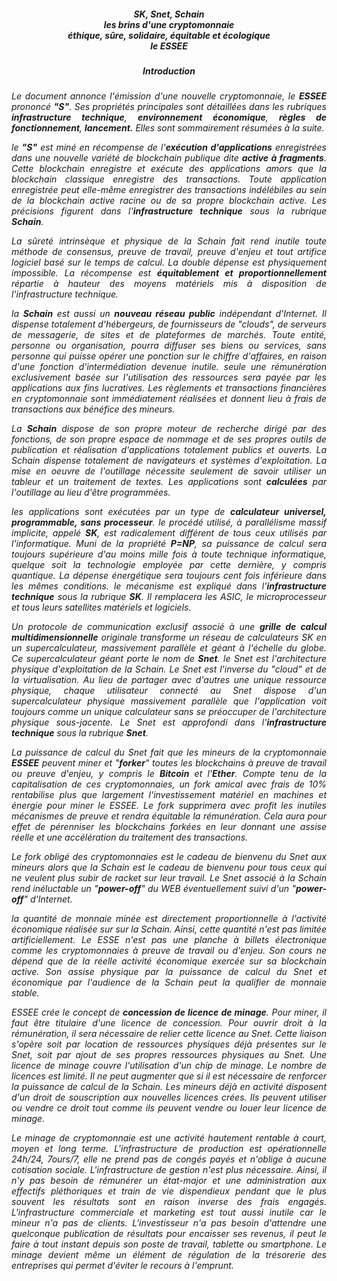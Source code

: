 

<h5 align="center"><I>SK, Snet, Schain<br>les brins d'une cryptomonnaie<br>éthique, sûre, solidaire, équitable et écologique<br> le ESSEE</I>
</h5>
<h5 align="center"> <I>Introduction<I> </h5>



<p align="justify"> <I>Le document annonce l'émission d'une nouvelle cryptomonnaie, le <B>ESSEE</B> prononcé <B>"S"</B>. Ses propriétés principales sont détaillées dans les rubriques <B>infrastructure technique</B>, <B>environnement économique</B>, <B>règles de fonctionnement</B>, <B>lancement.</B> Elles sont sommairement résumées à la suite.</I></p>

<p align="justify"> <I>le <B>"S"</B> est miné en récompense de l'<B>exécution d'applications</B> enregistrées dans une nouvelle variété de blockchain publique dite <B>active à fragments</B>. Cette blockchain enregistre et exécute des applications amors que la blockchain classique enregistre des transactions. Toute application enregistrée peut elle-même enregistrer des transactions indélébiles au sein de la blockchain active racine ou de sa propre blockchain active. Les précisions figurent dans l'<B>infrastructure technique</B> sous la rubrique <B>Schain</B></B>.</I></p>

<p align="justify"><I>La sûreté intrinsèque et physique de la Schain fait rend inutile toute méthode de consensus, preuve de travail, preuve d'enjeu et tout artifice logiciel basé sur le temps de calcul. La double dépense est physiquement impossible. La récompense est <B>équitablement et proportionnellement</B> répartie à hauteur des moyens matériels mis à disposition de l'infrastructure technique.</I></p>

<p align="justify"> <I>la <B>Schain</B> est aussi un <B>nouveau réseau public</B> indépendant d'Internet. Il dispense totalement d'hébergeurs, de fournisseurs de "clouds", de serveurs de messagerie, de sites et de plateformes de marchés. Toute entité, personne ou organisation, pourra diffuser ses biens ou services, sans personne qui puisse opérer une ponction sur le chiffre d'affaires, en raison d'une fonction d'intermédiation devenue inutile. seule une rémunération exclusivement basée sur l'utilisation des ressources sera payée par les applications aux fins lucratives. Les règlements et transactions financières en cryptomonnaie sont immédiatement réalisées et donnent lieu à frais de transactions aux bénéfice des mineurs.</I></p>

<p align="justify"><I>La <B>Schain</B> dispose de son propre moteur de recherche dirigé par des fonctions, de son propre espace de nommage et de ses propres outils de publication  et réalisation d'applications totalement publics et ouverts. La Schain dispense totalement de navigateurs et systèmes d'exploitation. La mise en oeuvre de l'outillage nécessite seulement de savoir utiliser un tableur et un traitement de textes. Les applications sont <B>calculées</B> par l'outillage au lieu d'être programmées.</I></p>

<p align="justify"> <I> les applications sont exécutées par un type de <B>calculateur universel, programmable, sans processeur</B>. le procédé utilisé, à parallélisme massif implicite, appelé <B>SK</B>, est radicalement différent de tous ceux utilisés par l'informatique. Muni de la propriété <B>P=NP</B>, sa puissance de calcul sera toujours supérieure d'au moins mille fois à toute technique informatique, quelque soit la technologie employée par cette dernière, y compris quantique. La dépense énergétique sera toujours cent fois inférieure dans les mêmes conditions. le mécanisme est expliqué dans l'<B>infrastructure technique</B> sous la rubrique <B>SK</B>. Il remplacera les ASIC, le microprocesseur et tous leurs satellites matériels et logiciels.</I> </p>

<p align="justify"><I> Un protocole de communication  exclusif associé à une <B>grille de calcul multidimensionnelle</B> originale transforme un réseau de calculateurs SK en un supercalculateur, massivement parallèle et géant à l'échelle du globe. Ce supercalculateur géant porte le nom de <B>Snet</B>. le Snet est l'architecture physique d'exploitation de la Schain. Le Snet est l'inverse du "cloud" et de la virtualisation. Au lieu de partager avec d'autres une unique ressource physique, chaque utilisateur connecté au Snet dispose d'un supercalculateur physique massivement parallèle  que l'application voit toujours comme un unique calculateur sans se préoccuper de l'architecture physique sous-jacente. Le Snet est approfondi dans l'<B>infrastructure technique</B> sous la rubrique <B>Snet</B>.</I></p>

<p align="justify"><I>La puissance de calcul du Snet fait que les mineurs de la cryptomonnaie <B>ESSEE</B> peuvent miner et "<B>forker</B>" toutes les blockchains à preuve de travail ou preuve d'enjeu, y compris le <B>Bitcoin</B> et l'<B>Ether</B>. Compte tenu de la capitalisation de ces cryptomonnaies, un fork amical avec frais de 10% rentabilise plus que largement l'investissement matériel en machines et énergie pour miner le ESSEE. Le fork supprimera avec profit les inutiles mécanismes de preuve et rendra équitable la rémunération. Cela aura pour effet de pérenniser les blockchains forkées en leur donnant une assise réelle et une accélération du traitement des transactions.</B></I></p>

<p align="justify">
    <I>Le fork obligé des cryptomonnaies est le cadeau de bienvenu du Snet aux mineurs  alors que la Schain est le cadeau de bienvenu pour tous ceux qui ne veulent plus subir de racket sur leur travail. Le Snet associé à la Schain rend inéluctable un "<B>power-off</B>" du WEB  éventuellement suivi d'un "<B>power-off</B>" d'Internet.</I>
</p>

<p align="justify"><I>la quantité de monnaie minée est directement proportionnelle à l'activité économique réalisée sur sur la Schain. Ainsi, cette quantité n'est pas limitée artificiellement. Le ESSE n'est pas une planche à billets électronique  comme les cryptomonnaies à preuve de travail ou d'enjeu. Son cours ne dépend que de la réelle activité économique exercée sur sa blockchain active. Son assise physique par la puissance de calcul du Snet et économique par l'audience de la Schain peut la qualifier de monnaie stable.</I></p>

<p align="justify">
    <I>ESSEE crée le concept de <B>concession de licence de minage</B>. Pour miner, il faut être titulaire d'une licence de concession. Pour ouvrir droit à la rémunération, il sera nécessaire de relier cette licence au Snet. Cette liaison s'opère soit par location de ressources physiques déjà présentes sur le Snet, soit par ajout de ses propres ressources physiques au Snet. Une licence de minage couvre l'utilisation d'un chip de minage. Le nombre de licences est limité. Il ne peut augmenter que si il est nécessaire de renforcer la puissance de calcul de la Schain. Les mineurs déjà en activité disposent d'un droit de souscription aux nouvelles licences crées. Ils peuvent utiliser ou vendre ce droit tout comme ils peuvent vendre ou louer leur licence de minage.</I></p>

<p align="justify">
   <I> Le minage de cryptomonnaie est une activité hautement rentable à court, moyen et long terme. L'infrastructure de production est opérationnelle 24h/24, 7ours/7, elle ne prend pas de congés payés et n'oblige à aucune cotisation sociale. L'infrastructure de gestion n'est plus nécessaire. Ainsi, il n'y pas besoin de rémunérer un état-major et une administration aux effectifs pléthoriques et train de vie dispendieux pendant que le plus souvent les résultats sont en raison inverse des frais engagés. L'infrastructure commerciale et marketing est tout aussi inutile car le mineur n'a pas de clients. L'investisseur n'a pas besoin d'attendre une quelconque publication de résultats pour encaisser ses revenus, il peut le faire à tout instant depuis son poste de travail, tablette ou smartphone. Le minage devient même un élément de régulation de la trésorerie des entreprises qui permet d'éviter le recours à l'emprunt.</I></p>


















